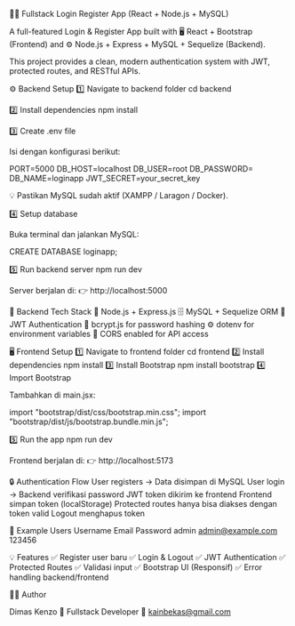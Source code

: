 🧑‍💻 Fullstack Login Register App (React + Node.js + MySQL)

A full-featured Login & Register App built with
🖥️ React + Bootstrap (Frontend) and
⚙️ Node.js + Express + MySQL + Sequelize (Backend).

This project provides a clean, modern authentication system with JWT, protected routes, and RESTful APIs.

⚙️ Backend Setup
1️⃣ Navigate to backend folder
cd backend

2️⃣ Install dependencies
npm install

3️⃣ Create .env file

Isi dengan konfigurasi berikut:

PORT=5000
DB_HOST=localhost
DB_USER=root
DB_PASSWORD=
DB_NAME=loginapp
JWT_SECRET=your_secret_key


💡 Pastikan MySQL sudah aktif (XAMPP / Laragon / Docker).

4️⃣ Setup database

Buka terminal dan jalankan MySQL:

CREATE DATABASE loginapp;

5️⃣ Run backend server
npm run dev


Server berjalan di:
👉 http://localhost:5000

🧱 Backend Tech Stack
🚀 Node.js + Express.js
🗄️ MySQL + Sequelize ORM
🔐 JWT Authentication
🧩 bcrypt.js for password hashing
⚙️ dotenv for environment variables
🔁 CORS enabled for API access

🖥️ Frontend Setup
1️⃣ Navigate to frontend folder
cd frontend
2️⃣ Install dependencies
npm install
3️⃣ Install Bootstrap
npm install bootstrap
4️⃣ Import Bootstrap

Tambahkan di main.jsx:

import "bootstrap/dist/css/bootstrap.min.css";
import "bootstrap/dist/js/bootstrap.bundle.min.js";

5️⃣ Run the app
npm run dev

Frontend berjalan di:
👉 http://localhost:5173

🔒 Authentication Flow
User registers → Data disimpan di MySQL
User login → Backend verifikasi password
JWT token dikirim ke frontend
Frontend simpan token (localStorage)
Protected routes hanya bisa diakses dengan token valid
Logout menghapus token

🧪 Example Users
Username	Email	            Password
admin	    admin@example.com   123456

💡 Features
✅ Register user baru
✅ Login & Logout
✅ JWT Authentication
✅ Protected Routes
✅ Validasi input
✅ Bootstrap UI (Responsif)
✅ Error handling backend/frontend

👨‍💻 Author

Dimas Kenzo
💼 Fullstack Developer
📧 kainbekas@gmail.com